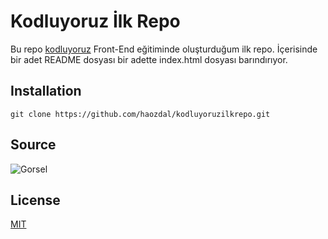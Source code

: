 # Kodluyoruz İlk Repo

Bu repo [kodluyoruz](https://www.kodluyoruz.org) Front-End eğitiminde oluşturduğum ilk repo. İçerisinde bir adet README dosyası bir adette index.html dosyası barındırıyor.

## Installation

```https://github.com/haozdal/kodluyoruzilkrepo.git
git clone https://github.com/haozdal/kodluyoruzilkrepo.git
```

## Source

![Gorsel](https://www.osevio.com/blog/wp-content/uploads/2018/10/osevio-blog-doga-resimleri-one-cikarilmis-gorsel.jpg)

## License

[MIT](https://choosealicense.com/licenses/mit/)
